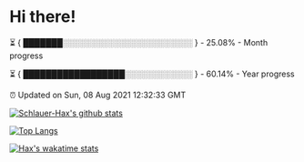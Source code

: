 # Hi there!

⏳ { ███████░░░░░░░░░░░░░░░░░░░░░░░ } - 25.08% - Month progress

⏳ { ██████████████████░░░░░░░░░░░░ } - 60.14% - Year progress

⏰ Updated on Sun, 08 Aug 2021 12:32:33 GMT


[![Schlauer-Hax's github stats](https://github-readme-stats.vercel.app/api?username=Schlauer-Hax&show_icons=true&theme=dark&count_private=true)](https://github.com/Schlauer-Hax)


[![Top Langs](https://github-readme-stats.vercel.app/api/top-langs/?username=Schlauer-Hax&layout=compact&theme=dark)](https://github.com/Schlauer-Hax?tab=repositories)


[![Hax's wakatime stats](https://github-readme-stats.vercel.app/api/wakatime?username=Hax&theme=dark)](https://wakatime.com/@Hax)

